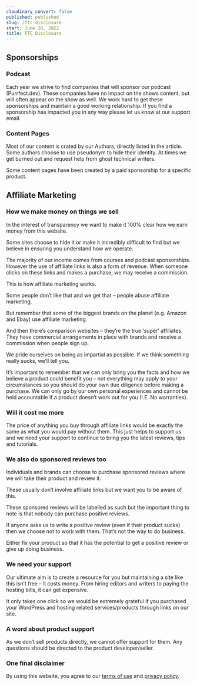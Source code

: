 ```yaml
---
cloudinary_convert: false
published: published
slug: /ftc-disclosure
start: June 20, 2022
title: FTC Disclosure
---
```

## Sponsorships

### Podcast

Each year we strive to find companies that will sponsor our podcast (Purrfect.dev). These companies have no impact on the shows content, but will often appear on the show as well. We work hard to get these sponsorships and maintain a good working relationship. If you find a sponsorship has impacted you in any way please let us know at our support email.

### Content Pages

Most of our content is crated by our Authors, directly listed in the article. Some authors choose to use pseudonym to hide their identity. At times we get burned out and request help from ghost technical writers.

Some content pages have been created by a paid sponsorship for a specific product.

## Affiliate Marketing

### How we make money on things we sell

In the interest of transparency we want to make it 100% clear how we earn money from this website.

Some sites choose to hide it or make it incredibly difficult to find but we believe in ensuring you understand how we operate.

The majority of our income comes from courses and podcast sponsorships. However the use of affiliate links is also a form of revenue. When someone clicks on these links and makes a purchase, we may receive a commission.

This is how affiliate marketing works.

Some people don’t like that and we get that – people abuse affiliate marketing.

But remember that some of the biggest brands on the planet (e.g. Amazon and Ebay) use affiliate marketing.

And then there’s comparison websites – they’re the true ‘super’ affiliates. They have commercial arrangements in place with brands and receive a commission when people sign up.

We pride ourselves on being as impartial as possible. If we think something really sucks, we’ll tell you.

It’s important to remember that we can only bring you the facts and how we believe a product could benefit you – not everything may apply to your circumstances so you should do your own due diligence before making a purchase. We can only go by our own personal experiences and cannot be held accountable if a product doesn’t work out for you (I.E. No warranties).

### Will it cost me more

The price of anything you buy through affiliate links would be exactly the same as what you would pay without them. This just helps to support us and we need your support to continue to bring you the latest reviews, tips and tutorials.

### We also do sponsored reviews too

Individuals and brands can choose to purchase sponsored reviews where we will take their product and review it.

These usually don’t involve affiliate links but we want you to be aware of this.

These sponsored reviews will be labelled as such but the important thing to note is that nobody can purchase positive reviews.

If anyone asks us to write a positive review (even if their product sucks) then we choose not to work with them. That’s not the way to do business.

Either fix your product so that it has the potential to get a positive review or give up doing business.

### We need your support

Our ultimate aim is to create a resource for you but maintaining a site like this isn’t free – it costs money. From hiring editors and writers to paying the hosting bills, it can get expensive.

It only takes one click so we would be extremely grateful if you purchased your WordPress and hosting related services/products through links on our site.

### A word about product support

As we don’t sell products directly, we cannot offer support for them. Any questions should be directed to the product developer/seller.

### One final disclaimer

By using this website, you agree to our [terms of use](https://codingcat.dev/terms-of-use) and [privacy policy](https://codingcat.dev/privacy-policy/).